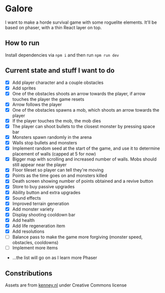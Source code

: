 # Galore

I want to make a horde survival game with some roguelite elements. It'll be based on phaser, with a thin React layer on top.

## How to run
Install dependencies via `npm i` and then run `npm run dev`

## Current state and stuff I want to do
- [x] Add player character and a couple obstacles
- [x] Add sprites
- [x] One of the obstacles shoots an arrow towards the player, if arrow touches the player the game resets
- [x] Arrow follows the player
- [x] One of the obstacles spawns a mob, which shoots an arrow towards the player
- [X] If the player touches the mob, the mob dies
- [X] The player can shoot bullets to the closest monster by pressing space bar
- [X] Monsters spawn randomly in the arena
- [X] Walls stop bullets and monsters
- [X] Implement random seed at the start of the game, and use it to determine placement of walls (capped at 5 for now)
- [X] Bigger map with scrolling and increased number of walls. Mobs should still appear near the player
- [X] Floor tileset so player can tell they're moving
- [X] Points as the time goes on and monsters killed
- [X] Death screen showing number of points obtained and a revive button
- [X] Store to buy passive upgrades
- [X] Ability button and extra upgrades
- [X] Sound effects
- [X] Improved terrain generation
- [X] Add monster variety
- [X] Display shooting cooldown bar
- [X] Add health
- [X] Add life regeneration item
- [X] Add resolutions
- [ ] Balance pass to make the game more forgiving (monster speed, obstacles, cooldowns)
- [ ] Implement more items
- ...the list will go on as I learn more Phaser

## Constributions

Assets are from [kenney.nl](https://kenney.nl/assets/tiny-dungeon) under Creative Commons license
